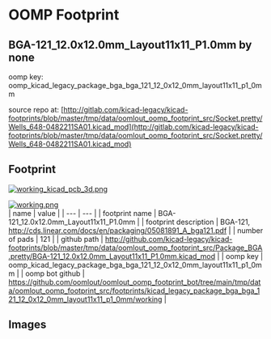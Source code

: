 # OOMP Footprint  
## BGA-121_12.0x12.0mm_Layout11x11_P1.0mm  by none  
  
oomp key: oomp_kicad_legacy_package_bga_bga_121_12_0x12_0mm_layout11x11_p1_0mm  
  
source repo at: [http://gitlab.com/kicad-legacy/kicad-footprints/blob/master/tmp/data/oomlout_oomp_footprint_src/Socket.pretty/Wells_648-0482211SA01.kicad_mod](http://gitlab.com/kicad-legacy/kicad-footprints/blob/master/tmp/data/oomlout_oomp_footprint_src/Socket.pretty/Wells_648-0482211SA01.kicad_mod)  
## Footprint  
  
[![working_kicad_pcb_3d.png](working_kicad_pcb_3d_600.png)](working_kicad_pcb_3d.png)  
  
[![working.png](working_600.png)](working.png)  
| name | value | 
| --- | --- | 
| footprint name | BGA-121_12.0x12.0mm_Layout11x11_P1.0mm | 
| footprint description | BGA-121, http://cds.linear.com/docs/en/packaging/05081891_A_bga121.pdf | 
| number of pads | 121 | 
| github path | http://github.com/kicad-legacy/kicad-footprints/blob/master/tmp/data/oomlout_oomp_footprint_src/Package_BGA.pretty/BGA-121_12.0x12.0mm_Layout11x11_P1.0mm.kicad_mod | 
| oomp key | oomp_kicad_legacy_package_bga_bga_121_12_0x12_0mm_layout11x11_p1_0mm | 
| oomp bot github | https://github.com/oomlout/oomlout_oomp_footprint_bot/tree/main/tmp/data/oomlout_oomp_footprint_src/footprints/kicad_legacy_package_bga_bga_121_12_0x12_0mm_layout11x11_p1_0mm/working | 
## Images  
